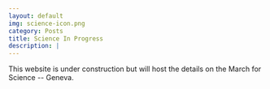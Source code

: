 ```yaml
---
layout: default
img: science-icon.png
category: Posts
title: Science In Progress
description: |
---
```

  This website is under construction but will host the details on the March for Science -- Geneva.
